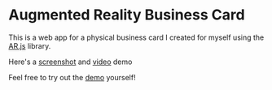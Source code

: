 Augmented Reality Business Card
=======
This is a web app for a physical business card I created for myself using the [AR.js](https://github.com/jeromeetienne/AR.js) library. 

Here's a [screenshot](https://photos.google.com/share/AF1QipNbtVtYRomPhcDrcW9-5-nohoclhM6Sz5LsEaErynnaoDcp3FnkH1QGj79ZOyqAkQ/photo/AF1QipN7kTqI5XiNu_MN0xckvDiDCX2bUNrKNdLqBt9c?key=dWdoczd0YXlUYVV1UWpIa0NUTTBlMGtNZTducENn) and [video](https://youtu.be/Ccfnf5KVyO8) demo

Feel free to try out the [demo](https://tinyurl.com/jonathan3dcard) yourself! 



